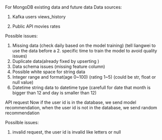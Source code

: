 For MongoDB existing data and future data
Data sources:
1. Kafka
users
views_history

2. Public API
movies
rates

Possible issues:
1. Missing data (check daily based on the model training) (tell liangwei to use the data before a 2. specific time to train the model to avoid quality issues)
3. Duplicate data(already fixed by upserting )
4. Data schema issues (missing feature column) 
5. Possible white space for string data
5. Integer range and format(age 0~100)  (rating 1~5) (could be str, float or null value)
6. Datetime string data to datetime type (carefull for date that month is bigger than 12 and day is smaller than 12)


API request
Now if the user id is in the database, we send model recommendation, when the user id is not in the database, we send random recommendation

Possilble issues: 
1. invalid request, the user id is invalid like letters or null



